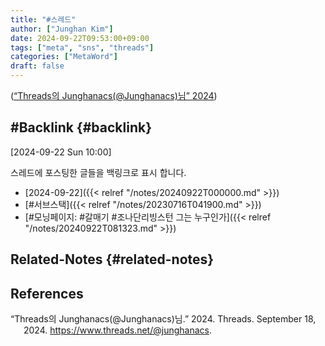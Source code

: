 ```yaml
---
title: "#스레드"
author: ["Junghan Kim"]
date: 2024-09-22T09:53:00+09:00
tags: ["meta", "sns", "threads"]
categories: ["MetaWord"]
draft: false
---
```


(<a href="#citeproc_bib_item_1">“Threads의 Junghanacs(@Junghanacs)님” 2024</a>)

<!--more-->


## #Backlink {#backlink}

<span class="timestamp-wrapper"><span class="timestamp">[2024-09-22 Sun 10:00]</span></span>

스레드에 포스팅한 글들을 백링크로 표시 합니다.

-   [2024-09-22]({{< relref "/notes/20240922T000000.md" >}})
-   [#서브스택]({{< relref "/notes/20230716T041900.md" >}})
-   [#모닝페이지: #갈매기 #조나단리빙스턴 그는 누구인가]({{< relref "/notes/20240922T081323.md" >}})


## Related-Notes {#related-notes}

## References

<style>.csl-entry{text-indent: -1.5em; margin-left: 1.5em;}</style><div class="csl-bib-body">
  <div class="csl-entry"><a id="citeproc_bib_item_1"></a>“Threads의 Junghanacs(@Junghanacs)님.” 2024. Threads. September 18, 2024. <a href="https://www.threads.net/@junghanacs">https://www.threads.net/@junghanacs</a>.</div>
</div>
